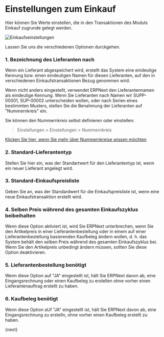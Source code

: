 <!-- add-breadcrumbs -->
# Einstellungen zum Einkauf


Hier können Sie Werte einstellen, die in den Transaktionen des Moduls Einkauf zugrunde gelegt werden.

![Einkaufseinstellungen]({{docs_base_url}}/v13/assets/img/buying/buying-settings.png)

Lassen Sie uns die verschiedenen Optionen durckgehen.

### 1. Bezeichnung des Lieferanten nach

Wenn ein Lieferant abgespeichert wird, erstellt das System eine eindeutige Kennung bzw. einen eindeutigen Namen für diesen Lieferanten, auf den in verschiedenen Einkaufstransaktionen Bezug genommen wird.

Wenn nicht anders eingestellt, verwendet ERPNext den Lieferantennamen als eindeutige Kennung. Wenn Sie Lieferanten nach Namen wir SUPP-00001, SUP-00002 unterscheiden wollen, oder nach Serien eines bestimmten Musters, stellen Sie die Benahmung der Lieferanten auf "Nummernkreis" ein.

Sie können den Nummernkreis selbst definieren oder einstellen:

> Einstellungen > Einstellungen > Nummernkreis

[Klicken Sie hier, wenn Sie mehr über Nummernkreise wissen möchten](/docs/v13/user/manual/de/setting-up/settings/naming-series.html)

### 2. Standard-Lieferantentyp

Stellen Sie hier ein, was der Standartwert für den Lieferantentyp ist, wenn ein neuer Lieferant angelegt wird.

### 3. Standard-Einkaufspreisliste

Geben Sie an, was der Standardwert für die Einkaufspreisliste ist, wenn eine neue Einkaufstransaktion erstellt wird.

### 4. Selben Preis während des gesamten Einkaufszyklus beibeihalten

Wenn diese Option aktiviert ist, wird Sie ERPNext unterbrechen, wenn Sie den Artikelpreis in einer Lieferantenbestellung oder in einem auf einer Lieferantenbestellung basierenden Kaufbeleg ändern wollen, d. h. das System behält den selben Preis während des gesamten Einkaufszyklus bei. Wenn Sie den Artikelpreis unbedingt ändern müssen, sollten Sie diese Option deaktivieren.

### 5. Lieferantenbestellung benötigt

Wenn diese Option auf "JA" eingestellt ist, hält Sie ERPNext davon ab, eine Eingangsrechnung oder einen Kaufbeleg zu erstellen ohne vorher einen Lieferantenauftrag erstellt zu haben.

### 6. Kaufbeleg benötigt

Wenn diese Option aUf "JA" eingestellt ist, hält Sie ERPNext davon ab, eine Eingangsrechnung zu erstelln, ohne vorher einen Kaufbeleg erstellt zu haben.

{next}
